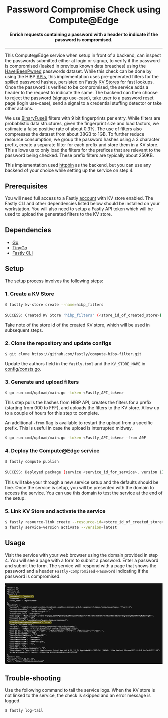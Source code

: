 <h1 align="center">
  <br> Password Compromise Check using Compute@Edge
</h1>

<h4 align="center">Enrich requests containing a password with a header to indicate if the password is compromised.</h4>

---
This Compute@Edge service when setup in front of a backend, can inspect the passwords submitted either at login or signup, to verify if the password is compromised (leaked in previous known data breaches) using the [HaveIBeenPwned](https://haveibeenpwned.com/Passwords) passwords dataset. While this check can be done by using the HIBP [APIs](https://haveibeenpwned.com/API/v3#PwnedPasswords), this implementation uses pre-generated filters for the spilled password hashes, persisted on Fastly [KV Stores](https://docs.fastly.com/en/guides/working-with-kv-stores) for fast lookups. Once the password is verified to be compromised, the service adds a header to the request to indicate the same. The backend can then choose to reject the password (signup use-case), take user to a password reset page (login use-case), send a signal to a credential stuffing detector or take other actions.

We use [BinaryFuse8](https://pkg.go.dev/github.com/FastFilter/xorfilter@v0.1.4) filters with 9 bit fingerprints per entry. While filters are probablistic data structures, given the fingerprint size and load factors, we estimate a false positive rate of about 0.3%. The use of filters also compresses the dataset from about 38GB to 1GB. To further reduce resource consumption, we group the password hashes using a 3 character prefix, create a separate filter for each prefix and store them in a KV store. This allows us to only load the filters for the prefixes that are relevant to the password being checked. These prefix filters are typically about 250KB.

This implementation used [httpbin](https://httpbin.org/) as the backend, but you can use any backend of your choice while setting up the service on step 4.

## Prerequisites

You will need full access to a Fastly [account](https://www.fastly.com/signup/) with KV store enabled. The Fastly CLI and other dependencies listed below should be installed on your workstation. You will also need to setup a Fastly API token which will be used to upload the generated filters to the KV store.

## Dependencies

* [Go](https://go.dev/doc/install)
* [TinyGo](https://tinygo.org/getting-started/install/)
* [Fastly CLI](https://developer.fastly.com/learning/tools/cli)

## Setup

The setup process involves the following steps:

### 1. Create a KV Store
```sh
$ fastly kv-store create --name=hibp_filters

SUCCESS: Created KV Store 'hibp_filters' (<store_id_of_created_store>)
```
Take note of the store id of the created KV store, which will be used in subsequent steps.
### 2. Clone the repository and update configs
```sh
$ git clone https://github.com/fastly/compute-hibp-filter.git
```
Update the authors field in the `fastly.toml` and the `KV_STORE_NAME` in [config/consts.go](config/consts.go).

### 3. Generate and upload filters
```sh
$ go run cmd/upload/main.go -token <Fastly_API_token> 
```
This step pulls the hashes from HIBP API, creates the filters for a prefix (starting from 000 to FFF), and uploads the filters to the KV store. Allow up to a couple of hours for this step to complete.

An additional `-from` flag is available to restart the upload from a specific prefix. This is useful in case the upload is interrupted midway.
```sh
$ go run cmd/upload/main.go -token <Fastly_API_token> -from A0F
```

### 4. Deploy the Compute@Edge service
```sh
$ fastly compute publish

SUCCESS: Deployed package (service <service_id_for_service>, version 1)
```
This will take your through a new service setup and the defaults should be fine. Once the service is setup, you will be presented with the domain to access the service. You can use this domain to test the service at the end of the setup.

### 5. Link KV Store and activate the service
```sh
$ fastly resource-link create --resource-id=<store_id_of_created_store> --version=latest --autoclone
$ fastly service-version activate --version=latest
```

## Usage

Visit the service with your web browser using the domain provided in step 4. You will see a page with a form to submit a password. Enter a password and submit the form. The service will respond with a page that shows the password and a header `Fastly-Compromised-Password` indicating if the password is compromised. 

<div align="center">
  <img src="static/sample.png" alt="Sample with Fastly-Compromised-Password header" width="700px" />
</div>

## Trouble-shooting
Use the following command to tail the service logs. When the KV store is not linked to the service, the check is skipped and an error message is logged.
```sh
$ fastly log-tail
```
